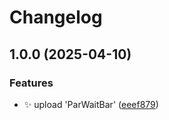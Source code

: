 # Changelog

## 1.0.0 (2025-04-10)


### Features

* ✨ upload 'ParWaitBar' ([eeef879](https://github.com/djmaxus/par-waitbar/commit/eeef879cd6f551a73b4a71a05741a8bcbc2cb6c2))
